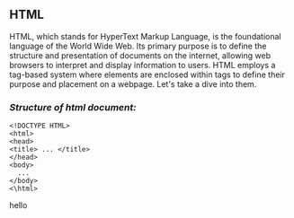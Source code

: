 ## HTML

HTML, which stands for HyperText Markup Language, is the foundational language of the World Wide Web. Its primary purpose is to define the structure and presentation of documents on the internet, allowing web browsers to interpret and display information to users. HTML employs a tag-based system where elements are enclosed within tags to define their purpose and placement on a webpage. Let's take a dive into them.

### _Structure of html document:_
```
<!DOCTYPE HTML>
<html>
<head>
<title> ... </title>
</head>
<body>
  ...
</body>
<\html>
```
hello
